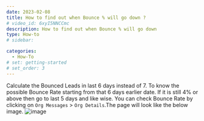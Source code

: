 ```yaml
---
date: 2023-02-08
title: How to find out when Bounce % will go down ?
# video_id: 6xyI5NNCCmc
description: How to find out when Bounce % will go down
type: How-to
# sidebar:

categories:
  - How-To
# set: getting-started
# set_order: 3
---
```

Calculate the Bounced Leads in last 6 days instead of 7. To know the possible Bounce Rate starting from that 6 days earlier date. If it is still 4% or above then go to last 5 days and like wise. 
You can check Bounce Rate by clicking on `Org Messages` > `Org Details`.The page will look like the below image.
![image](../../images/check-bounce-rate.png)